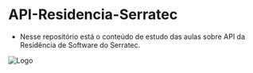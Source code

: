 # API-Residencia-Serratec

- Nesse repositório está o conteúdo de estudo das aulas sobre API da Residência de Software do Serratec.


![Logo](https://cdn.discordapp.com/attachments/1090076539602866176/1090353059290419340/326727009_876691460048247_1561125399909609359_n-removebg-preview-removebg-preview.png)


